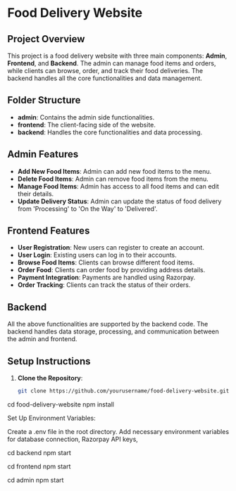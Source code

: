 # Food Delivery Website

## Project Overview

This project is a food delivery website with three main components: **Admin**, **Frontend**, and **Backend**. The admin can manage food items and orders, while clients can browse, order, and track their food deliveries. The backend handles all the core functionalities and data management.

## Folder Structure

- **admin**: Contains the admin side functionalities.
- **frontend**: The client-facing side of the website.
- **backend**: Handles the core functionalities and data processing.

## Admin Features

- **Add New Food Items**: Admin can add new food items to the menu.
- **Delete Food Items**: Admin can remove food items from the menu.
- **Manage Food Items**: Admin has access to all food items and can edit their details.
- **Update Delivery Status**: Admin can update the status of food delivery from 'Processing' to 'On the Way' to 'Delivered'.

## Frontend Features

- **User Registration**: New users can register to create an account.
- **User Login**: Existing users can log in to their accounts.
- **Browse Food Items**: Clients can browse different food items.
- **Order Food**: Clients can order food by providing address details.
- **Payment Integration**: Payments are handled using Razorpay.
- **Order Tracking**: Clients can track the status of their orders.

## Backend

All the above functionalities are supported by the backend code. The backend handles data storage, processing, and communication between the admin and frontend.

## Setup Instructions

1. **Clone the Repository**:
   ```bash
   git clone https://github.com/yourusername/food-delivery-website.git
cd food-delivery-website
npm install

Set Up Environment Variables:

Create a .env file in the root directory.
Add necessary environment variables for database connection, Razorpay API keys, 

cd backend
npm start

cd frontend
npm start


cd admin
npm start
